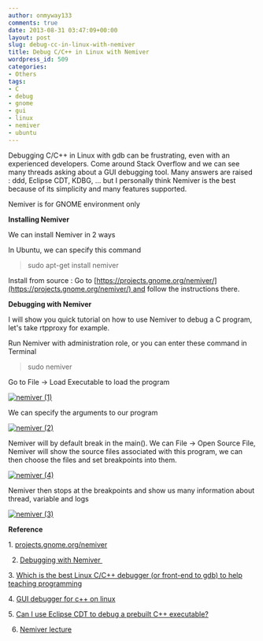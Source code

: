 ```yaml
---
author: onmyway133
comments: true
date: 2013-08-31 03:47:09+00:00
layout: post
slug: debug-cc-in-linux-with-nemiver
title: Debug C/C++ in Linux with Nemiver
wordpress_id: 509
categories:
- Others
tags:
- C
- debug
- gnome
- gui
- linux
- nemiver
- ubuntu
---
```


Debugging C/C++ in Linux with gdb can be frustrating, even with an experienced developers. Come around Stack Overflow and we can see many threads asking about a GUI debugging tool. Many answers are raised : ddd, Eclipse CDT, KDBG, ... but I personally think Nemiver is the best because of its simplicity and many features supported.

Nemiver is for GNOME environment only

**Installing Nemiver**

We can install Nemiver in 2 ways

In Ubuntu, we can specify this command


<blockquote>sudo apt-get install nemiver</blockquote>


Install from source : Go to [https://projects.gnome.org/nemiver/](https://projects.gnome.org/nemiver/) and follow the instructions there.

**Debugging with Nemiver**

I will show you quick tutorial on how to use Nemiver to debug a C program, let's take rtpproxy for example.

Run Nemiver with administration role, or you can enter these command in Terminal


<blockquote>sudo nemiver</blockquote>


Go to File -> Load Executable to load the program

[![nemiver (1)](http://www.fantageek.com/wp-content/uploads/2013/08/nemiver-1.png)](http://www.fantageek.com/wp-content/uploads/2013/08/nemiver-1.png)

We can specify the arguments to our program

[![nemiver (2)](http://www.fantageek.com/wp-content/uploads/2013/08/nemiver-2.png)](http://www.fantageek.com/wp-content/uploads/2013/08/nemiver-2.png)

Nemiver will by default break in the main(). We can File -> Open Source File, Nemiver will show the source files associated with this program, we can then choose the files and set breakpoints into them.

[![nemiver (4)](http://www.fantageek.com/wp-content/uploads/2013/08/nemiver-4.png)](http://www.fantageek.com/wp-content/uploads/2013/08/nemiver-4.png)

Nemiver then stops at the breakpoints and show us many information about thread, variable and logs

[![nemiver (3)](http://www.fantageek.com/wp-content/uploads/2013/08/nemiver-3.png)](http://www.fantageek.com/wp-content/uploads/2013/08/nemiver-3.png)

**Reference**

1. [projects.gnome.org/nemiver](https://projects.gnome.org/nemiver/)

2. [Debugging with Nemiver ](http://fosswire.com/post/2008/04/debugging-with-nemiver/)

3. [Which is the best Linux C/C++ debugger (or front-end to gdb) to help teaching programming](http://stackoverflow.com/questions/79537/which-is-the-best-linux-c-c-debugger-or-front-end-to-gdb-to-help-teaching-pr)

4. [GUI debugger for c++ on linux](http://stackoverflow.com/questions/5344764/gui-debugger-for-c-on-linux)

5. [Can I use Eclipse CDT to debug a prebuilt C++ executable?](http://stackoverflow.com/questions/15490468/can-i-use-eclipse-cdt-to-debug-a-prebuilt-c-executable?lq=1)

6. [Nemiver lecture](https://secweb.cs.odu.edu/~zeil/cs252/website/Lectures/progdevx/pages/nemiver.html)
